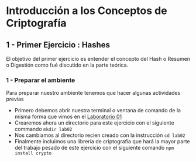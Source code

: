 # Introducción a los Conceptos de Criptografía

## 1 - Primer Ejercicio : Hashes

El objetivo del primer ejercicio es entender el concepto del Hash o Resumen o Digestión como fué discutido en la parte teórica.

### 1 - Preparar el ambiente

Para preparar nuestro ambiente tenemos que hacer algunas actividades previas

- Primero debemos abrir nuestra terminal o ventana de comando de la misma forma que vimos en el [Laboratorio 01](./laboratorio_01.md)
- Crearemos ahora un directorio para este ejercicio con el siguiente commando ```mkdir lab02```
- Nos cambiamos al directorio recien creado con la instrucción ```cd lab02```
- Finalmente incluimos una librería de criptografía que hará la mayor parte del trabajo pesado de este ejercicio con el siguiente comando ```npm install crypto```